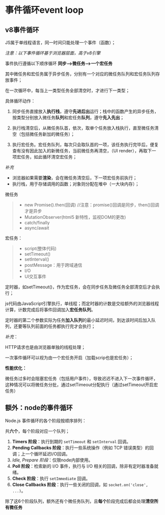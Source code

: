 # 事件循环event loop

## v8事件循环

JS属于单线程语言，同一时间只能处理一个事件（函数）；

*注意：以下事件循环基于浏览器层面，高于v8引擎*

事件执行遵循以下顺序循环
**同步-->微任务-->一个宏任务**

其中微任务和宏任务属于异步任务，分别有一个对应的微任务队列和宏任务队列存放事件；

在一次循环中，每当上一类型任务全部清空时，才进行下一类型；

具体循环动作：

1. 同步任务直接放入**执行栈**，遵守**先进后出**运行；栈中的函数产生的异步任务，按类型分别放入微任务**队列**和宏任务**队列**，遵守**先入先出**；

2. 执行栈清空后，从微任务队首，依次，取单个任务放入栈执行，直至微任务清空（包括微任务新加的微任务）；

3. 执行宏任务。宏任务队列，每次只会取队首的一项，该任务执行完毕后，便复查有没有因此加入的新微任务，当前微任务再清空，（UI render），再取下一项宏任务，如此循环清空宏任务；

*补充*

- 浏览器如果需要**渲染**，会在微任务清空后，下一项宏任务前执行；
- 执行栈，用于存储调用的函数；对象则分配在堆中（一大块内存）；

微任务

> - new Promise().then(回调)        //注意：promise()回调是同步，then()回调才是异步
> - MutationObserver(html5 新特性，监视DOM的更改)
> - catch/finally
> - async/await

宏任务：

> - script(整体代码)
> - setTimeout()
> - setInterval()
> - postMessage：用于跨域通信
> - I/O
> - UI交互事件

定时器，如setTimeout()，作为宏任务，会在同步任务及微任务全部清空后才会执行；

js代码由JavaScript引擎执行，单线程；而定时器的计数是交给额外的浏览器线程计算，计数完成后将事件回调加入**宏任务队列**。

定时器的第二个参数实际为任务**加入队列**的最小延迟时间，到达该时间后加入队列，还要等队列前面的任务都执行完才会执行；

*补充*：

HTTP请求也是由浏览器单独的线程处理；

一次事件循环可以视为由一个宏任务开启（加载scrip也是宏任务）；

**性能优化：**

微任务过多时会阻塞宏任务（包括用户事件），导致迟迟不进入下一次事件循环，这种情况可以将微任务分批，通过setTimeout分配执行（通过setTimeout开启宏任务）





## 额外：node的事件循环

Node.js 事件循环的各个阶段按顺序排列：

共**六个**，每个阶段对应一个队列；

1. **Timers 阶段**：执行到期的 `setTimeout` 和 `setInterval` 回调。
2. **Pending Callbacks 阶段**：执行一些系统操作（例如 TCP 错误类型）的回调；上一个循环延迟I/O回调。
3. *Idle, Prepare 阶段*：仅限node内部使用。
4. **Poll 阶段**：检索新的 I/O 事件，执行与 I/O 相关的回调，除非有定时器准备就绪。
5. **Check 阶段**：执行 `setImmediate` 回调。
6. **Close Callbacks 阶段**：执行一些关闭的回调，如 `socket.on('close', ...)`。

除了这6个阶段队列，额外还有个微任务队列，且**每个**阶段完成后都会处理**清空所有微任务**